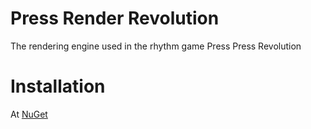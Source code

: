 # Press Render Revolution
The rendering engine used in the rhythm game Press Press Revolution

# Installation
At [NuGet](https://www.nuget.org/packages/PRR)
